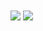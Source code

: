 <div>
  <img align="center" src="https://github-readme-stats.vercel.app/api?username=buccalon&hide=stars&line_height=24&include_all_commits=true&hide_title=true&count_private=true&show_icons=true&theme=default" />
  <img align="center" src="https://github-readme-stats.vercel.app/api/top-langs/?username=buccalon&langs_count=2&show_icons=true&layout=&hide_title=true&theme=default" />
</div>
